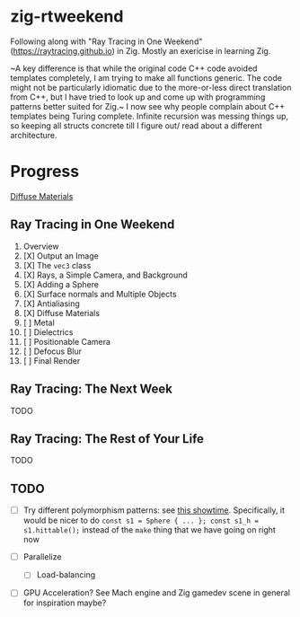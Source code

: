 # zig-rtweekend
Following along with "Ray Tracing in One Weekend" (https://raytracing.github.io) in Zig. Mostly an exericise in learning Zig.

~A key difference is that while the original code C++ code avoided
templates completely, I am trying to make all functions generic.
The code might not be particularly idiomatic due to the more-or-less
direct translation from C++, but I have tried to look up and come up
with programming patterns better suited for Zig.~
I now see why people complain about C++ templates being Turing complete. Infinite recursion was messing things up, so keeping all structs concrete till I figure out/ read about a different architecture.

# Progress
[Diffuse Materials](https://github.com/loonatick-src/zig-rtweekend/blob/master/images/chapter08_init.png?raw=true)
## Ray Tracing in One Weekend
1. Overview
2. [X] Output an Image
3. [X] The `vec3` class
4. [X] Rays, a Simple Camera, and Background
5. [X] Adding a Sphere
6. [X] Surface normals and Multiple Objects
7. [X] Antialiasing
8. [X] Diffuse Materials
9. [ ] Metal
10. [ ] Dielectrics
11. [ ] Positionable Camera
12. [ ] Defocus Blur
13. [ ] Final Render

## Ray Tracing: The Next Week
TODO
## Ray Tracing: The Rest of Your Life
TODO


## TODO
- [ ] Try different polymorphism patterns: see [this showtime](https://www.youtube.com/watch?v=AHc4x1uXBQE). Specifically, it would be nicer to do `const s1 = Sphere { ... }; const s1_h = s1.hittable();` instead of the `make` thing that we have going on right now
- [ ] Parallelize
    - [ ] Load-balancing
- [ ] GPU Acceleration? See Mach engine and Zig gamedev scene in general for inspiration maybe?

